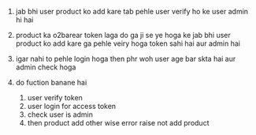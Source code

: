 1. jab bhi user product ko add kare tab pehle user verify ho ke user admin hi hai
2. product ka o2barear token laga do ga ji se ye hoga ke jab bhi user product ko add kare ga pehle veiry hoga token sahi hai aur admin hai 
3. igar nahi to pehle login hoga then phr woh user age bar skta hai aur admin check hoga 

1. do fuction banane hai 
    1. user verify token 
    2. user login for access token 
    3. check user is admin 
    4. then product add other wise error raise not add product 